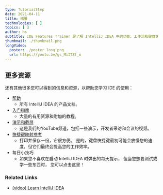 ```yaml
---
type: TutorialStep
date: 2021-04-11
title: 摘要
technologies: [ ]
topics: [ ]
author: hs
subtitle: IDE Features Trainer 是了解 IntelliJ IDEA 中的功能、工作流和键盘快捷键的好方法。 您不需要按顺序完成模块或课程，可以将学习安排在平时的日程中。
thumbnail: ./thumbnail.png
longVideo:
  poster: ./poster_long.png
  url: https://youtu.be/gs_MiITZf_o
---
```


## 更多资源
还有其他很多您可以得到的信息和资源，以帮助您学习 IDE 的使用：

- [帮助](https://www.jetbrains.com/help/idea/)
  - 所有 IntelliJ IDEA 的产品文档。
- [入门指南](https://www.jetbrains.com/idea/resources/)
  - 大量的有用资源和附加的教程。
- [演示和截屏](https://www.youtube.com/intellijidea)
  - 这是我们的YouTube频道，包括一些演示，开发者采访和会议的视频。
- [快捷键映射参考](https://resources.jetbrains.com/storage/products/intellij-idea/docs/IntelliJIDEA_ReferenceCard.pdf)
  - 打印并保存一份，它很方便。 是的，键盘快捷键最初可能会放慢您的速度，但它们最终会提高您的工作效率。
- 每日小技巧
  - 如果您不喜欢在启动 IntelliJ IDEA 时弹出的每天提示， 但当您想要测试或学一些东西时， 您可以点击这里！

### Related Links
- [(video) Learn IntelliJ IDEA](https://www.youtube.com/watch?v=vsUx-kod2O4)
